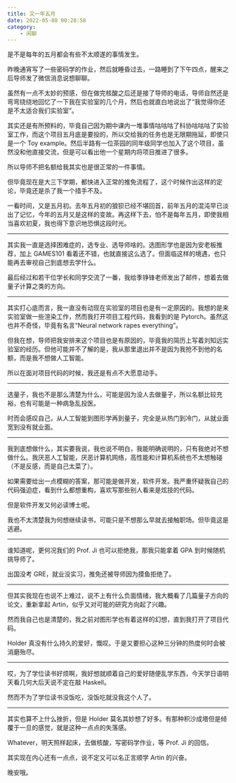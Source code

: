 ```yaml
---
title: 又一年五月
date: 2022-05-08 00:28:58
category:
    - 闲聊
---
```


是不是每年的五月都会有些不太顺遂的事情发生。

<!-- more -->

昨晚通宵写了一些密码学的作业，然后就睡昏过去，一路睡到了下午四点，醒来之后导师发了微信消息说想聊聊。

虽然有一点不太妙的预感，但在做完核酸之后还是接了导师的电话，导师自然还是弯弯绕绕地回忆了一下我在实验室的几个月，然后也就直白地说出了“我觉得你还是不太适合我们实验室”。

其实还是有所预料的，毕竟自己因为期中课内一堆事情咕咕咕了科协咕咕咕了实验室工作，而这个项目五月底是要投的，所以交给我的任务也是无限期拖延，即使只是一个 Toy example。然后半路有一位茶园的同年级同学也加入了这个项目，虽然没和他直接交流，但是可以看出他一个星期内将项目推进了很多。

所以导师不把名额给我其实也是很正常的一件事情。

但毕竟现在是大三下学期，都快进入正常的推免流程了，这个时候作出这样的定论，毕竟还是杀了我一个措手不及。

一看时间，又是五月初。去年五月初的狼狈已经不堪回首，前年五月的混沌早已淡出了记忆，今年的五月又是这样的变故。再这样下去，怕不是每年五月，即使我相当喜欢初夏，我也得下意识地恐惧这段时光。

---

其实我一直是选择困难症的，选专业、选导师啥的。选图形学也是因为安老板推荐，加上 GAMES101 看着还不错，也就直接这么选了。但面临这样的境遇，也只能再去审视自己到底想去学什么。

最后经过和若干位学长和同学交流了一番，我给季铮锋老师发出了邮件，想着去做量子计算之类的方向。

---

其实打心底而言，我一直没有动现在实验室的项目也是有一定原因的。我想的是来实验室做一些渲染工作，然而我打开项目工程代码，我看到的是 Pytorch。虽然这也并不奇怪，毕竟有名言“Neural network rapes everything”。

但我在想，导师把我安排来这个项目也是有原因的，毕竟我的简历上写着刘知远实验室的经历。但他可能并不了解的是，我从那里退出并不是因为我抢不到他的名额，而是我不想做人工智能。

所以在面对项目代码的时候，我还是有点不大愿意动手。

---

选量子，我也不是那么清楚为什么，可能是因为没人去做量子，所以名额比较充裕，也有可能是一种病急乱投医。

时而会感叹自己，从人工智能到图形学再到量子，完全是从热门到冷门，从就业面宽到没有就业面。

---

我到底想做什么，其实要我说，我也说不明白，我能明确说明的，只有我绝对不想做什么。我厌恶人工智能，厌恶计算机网络，高性能和计算机系统也不太想触碰（不是反感，而是自己太菜了）。

如果需要给出一点模糊的答案，那可能是做开发，软件开发。我严重怀疑我自己的代码强迫症，看到什么都想重构，喜欢写那些别人看来是炫技的代码。

但是软件开发又何必读博士呢。

我也不太清楚我为何想继续读书，可能只是不想那么早就去接触职场。但毕竟这是逃避。

---

谁知道呢，更何况我们的 Prof. Ji 也可以拒绝我，那我只能拿着 GPA 到时候随机挑导师了。

出国没考 GRE，就业没实习，推免还被导师因为摸鱼拒绝了。

---

但其实我现在也说不上难过，说不上有什么负面情绪，我大概看了几篇量子方向的论文，重新拿起 Artin，似乎又对可能的研究方向起了兴趣。

然而我自己也是清楚的，我之前对图形学也有着这样的幻想，直到我打开了项目代码。

Holder 真没有什么持久的爱好，慨叹。于是又要担心这种三分钟的热度何时会被消磨殆尽。

---

哎，为了学位读书好烦啊，我好想就顺着自己的爱好随便乱学东西，今天学日语明天看几何大后天说不定在敲 Haskell。

然而不为了学位读书没饭吃，没饭吃就没我这个人了。

---

其实也算不上什么挫折，但是 Holder 莫名其妙想了好多。有那种积沙成塔但是倾覆于一旦的感觉，就是这种一点点的失落感。

Whatever，明天照样起床，去做核酸，写密码学作业，等 Prof. Ji 的回信。

其实现在内心还有一点点，说不定又可以名正言顺学 Artin 的兴奋。

晚安哦。
